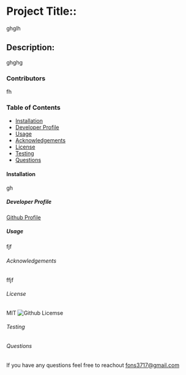 
# Project Title::
ghglh


## Description:
ghghg

### Contributors
fh

### Table of Contents
* [Installation](#installation)
* [Developer Profile](#userName)
* [Usage](#usage)
* [Acknowledgements](#credits)
* [License](#license)
* [Testing](#testing)
* [Questions](#questions)

#### Installation
gh

##### Developer Profile
[Github Profile](https://github.com/fons3517)

##### Usage
fjf

###### Acknowledgements
ffjf


###### License
MIT
![Github Licemse](https://img.shields.io/badge/license-MIT-blue.svg)


###### Testing



###### Questions 
If you have any questions feel free to reachout
fons3717@gmail.com

 